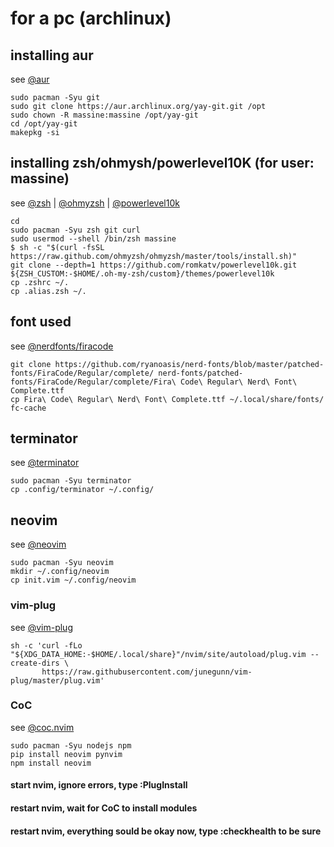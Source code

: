 # for a pc (archlinux)

## installing aur
see [@aur](https://www.tecmint.com/install-yay-aur-helper-in-arch-linux-and-manjaro/)
```
sudo pacman -Syu git
sudo git clone https://aur.archlinux.org/yay-git.git /opt
sudo chown -R massine:massine /opt/yay-git
cd /opt/yay-git
makepkg -si
```

## installing zsh/ohmysh/powerlevel10K (for user: massine)
see [@zsh](https://wiki.archlinux.org/index.php/zsh) | [@ohmyzsh](https://ohmyz.sh/#install) | [@powerlevel10k](https://ohmyz.sh/#install)

```
cd
sudo pacman -Syu zsh git curl
sudo usermod --shell /bin/zsh massine
$ sh -c "$(curl -fsSL https://raw.github.com/ohmyzsh/ohmyzsh/master/tools/install.sh)"
git clone --depth=1 https://github.com/romkatv/powerlevel10k.git ${ZSH_CUSTOM:-$HOME/.oh-my-zsh/custom}/themes/powerlevel10k
cp .zshrc ~/.
cp .alias.zsh ~/.
```

## font used
see [@nerdfonts/firacode](https://github.com/ryanoasis/nerd-fonts/tree/master/patched-fonts/FiraCode)
```
git clone https://github.com/ryanoasis/nerd-fonts/blob/master/patched-fonts/FiraCode/Regular/complete/ nerd-fonts/patched-fonts/FiraCode/Regular/complete/Fira\ Code\ Regular\ Nerd\ Font\ Complete.ttf 
cp Fira\ Code\ Regular\ Nerd\ Font\ Complete.ttf ~/.local/share/fonts/
fc-cache
```

## terminator
see [@terminator](https://wiki.archlinux.org/index.php/Terminator)
```
sudo pacman -Syu terminator
cp .config/terminator ~/.config/
```

## neovim
see [@neovim](https://wiki.archlinux.org/index.php/neovim)
```
sudo pacman -Syu neovim
mkdir ~/.config/neovim
cp init.vim ~/.config/neovim
```

### vim-plug
see [@vim-plug](https://github.com/junegunn/vim-plug#neovim)
```
sh -c 'curl -fLo "${XDG_DATA_HOME:-$HOME/.local/share}"/nvim/site/autoload/plug.vim --create-dirs \
       https://raw.githubusercontent.com/junegunn/vim-plug/master/plug.vim'
```

### CoC
see [@coc.nvim](https://github.com/neoclide/coc.nvim#quick-start)
```
sudo pacman -Syu nodejs npm
pip install neovim pynvim
npm install neovim
```

#### start nvim, ignore errors, type :PlugInstall
#### restart nvim, wait for CoC to install modules
#### restart nvim, everything sould be okay now, type :checkhealth to be sure
